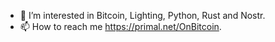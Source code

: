 - 👀 I’m interested in Bitcoin, Lighting, Python, Rust and Nostr.
- 📫 How to reach me https://primal.net/OnBitcoin.

<!---
bithelm/bithelm is a ✨ special ✨ repository because its `README.md` (this file) appears on your GitHub profile.
You can click the Preview link to take a look at your changes.
--->
